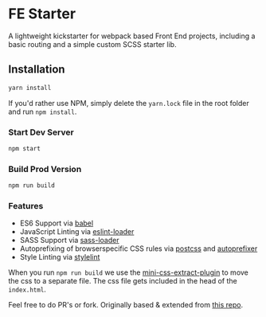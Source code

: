 # FE Starter

A lightweight kickstarter for webpack based Front End projects, including a basic routing and a simple custom SCSS starter lib.

## Installation

```bash
yarn install
```

If you'd rather use NPM, simply delete the `yarn.lock` file in the root folder and run `npm install`.

### Start Dev Server

```bash
npm start
```

### Build Prod Version

```bash
npm run build
```

### Features

- ES6 Support via [babel](https://babeljs.io/)
- JavaScript Linting via [eslint-loader](https://github.com/MoOx/eslint-loader)
- SASS Support via [sass-loader](https://github.com/jtangelder/sass-loader)
- Autoprefixing of browserspecific CSS rules via [postcss](https://postcss.org/) and [autoprefixer](https://github.com/postcss/autoprefixer)
- Style Linting via [stylelint](https://stylelint.io/)

When you run `npm run build` we use the [mini-css-extract-plugin](https://github.com/webpack-contrib/mini-css-extract-plugin) to move the css to a separate file. The css file gets included in the head of the `index.html`.

Feel free to do PR's or fork. Originally based & extended from [this repo](https://github.com/wbkd/webpack-starter).
